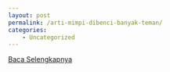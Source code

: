 ```yaml
---
layout: post
permalink: /arti-mimpi-dibenci-banyak-teman/
categories:
    - Uncategorized
---
```


[Baca Selengkapnya](/06)